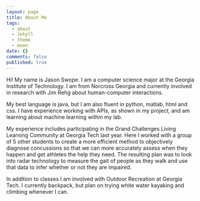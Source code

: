 ```yaml
---
layout: page
title: About Me
tags:
  - about
  - Jekyll
  - theme
  - moon
date: {}
comments: false
published: true
---
```

    

Hi! My name is Jason Swope. I am a computer science major at the Georgia Institute of Technology. I am from Norcross Georgia and currently involved in research with Jim Rehg about human-computer interactions.
 
My best language is java, but I am also fluent in python, matlab, html and css. I have experience working with APIs, as shown in my project, and am learning about machine learning within my lab.
 
My experience includes participating in the Grand Challenges Living Learning Community at Georgia Tech last year. Here I worked with a group of 5 other students to create a more efficient method to objectively diagnose concussions so that we can more accurately assess when they happen and get athletes the help they need. The resulting plan was to look into radar technology to measure the gait of people as they walk and use that data to infer whether or not they are impaired.
 
In addition to classes I am involved with Outdoor Recreation at Georgia Tech. I currently backpack, but plan on trying white water kayaking and climbing whenever I can.